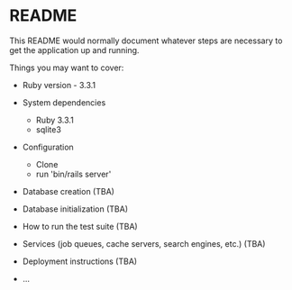 # README

This README would normally document whatever steps are necessary to get the
application up and running.

Things you may want to cover:

* Ruby version - 3.3.1

* System dependencies
  - Ruby 3.3.1
  - sqlite3

* Configuration
  - Clone
  - run 'bin/rails server'

* Database creation (TBA)

* Database initialization (TBA)

* How to run the test suite (TBA)

* Services (job queues, cache servers, search engines, etc.) (TBA)

* Deployment instructions (TBA)

* ...
